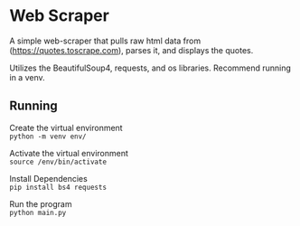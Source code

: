 # Web Scraper
A simple web-scraper that pulls raw html data from (https://quotes.toscrape.com), parses it, and displays the quotes.

Utilizes the BeautifulSoup4, requests, and os libraries.
Recommend running in a venv.

## Running
Create the virtual environment
<br />
`python -m venv env/`

Activate the virtual environment
<br />
`source /env/bin/activate`

Install Dependencies
<br />
`pip install bs4 requests`

Run the program
<br />
`python main.py`